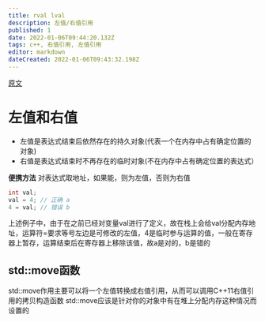 ```yaml
---
title: rval lval
description: 左值/右值引用
published: 1
date: 2022-01-06T09:44:20.132Z
tags: c++, 右值引用, 左值引用
editor: markdown
dateCreated: 2022-01-06T09:43:32.198Z
---
```


[原文](https://www.cnblogs.com/shadow-lr/p/Introduce_Std-move.html)
# 左值和右值
* 左值是表达式结束后依然存在的持久对象(代表一个在内存中占有确定位置的对象)
* 右值是表达式结束时不再存在的临时对象(不在内存中占有确定位置的表达式）

**便携方法** 对表达式取地址，如果能，则为左值，否则为右值
``` c++
int val;
val = 4; // 正确 a
4 = val; // 错误 b
```
上述例子中，由于在之前已经对变量val进行了定义，故在栈上会给val分配内存地址，运算符=要求等号左边是可修改的左值，4是临时参与运算的值，一般在寄存器上暂存，运算结束后在寄存器上移除该值，故a是对的，b是错的

## std::move函数
std::move作用主要可以将一个左值转换成右值引用，从而可以调用C++11右值引用的拷贝构造函数
std::move应该是针对你的对象中有在堆上分配内存这种情况而设置的